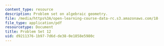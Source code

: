 ```yaml
---
content_type: resource
description: Problem set on algebraic geometry.
file: /media/https%3A/open-learning-course-data-rc.s3.amazonaws.com/18-726-algebraic-geometry-spring-2009/d92113761b977d6dde380e1858e5980c_MIT18_726s09_pset12.pdf
file_type: application/pdf
resourcetype: Document
title: Problem Set 12
uid: d9211376-1b97-7d6d-de38-0e1858e5980c
---
```

